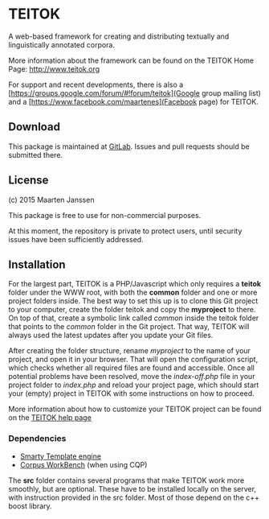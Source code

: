 # TEITOK

A web-based framework for creating and distributing textually and linguistically annotated corpora.

More information about the framework can be found on the TEITOK Home Page: http://www.teitok.org

For support and recent developments, there is also a [https://groups.google.com/forum/#!forum/teitok](Google group mailing list) and a [https://www.facebook.com/maartenes](Facebook page) for TEITOK.

## Download

This package is maintained at
[GitLab](https://gitlab.com/maartenes/TEITOK). Issues and pull requests
should be submitted there.

## License

(c) 2015 Maarten Janssen

This package is free to use for non-commercial purposes.

At this moment, the repository is private to protect users, until security issues have been sufficiently addressed.

## Installation

For the largest part, TEITOK is a PHP/Javascript which only requires a **teitok** folder under the WWW root, with both the **common** folder and one or more project folders inside. The best way to set this up is to clone this Git project to your computer, create the folder teitok and copy the **myproject** to there. On top of that, create a symbolic link called *common* inside the teitok folder that points to the *common* folder in the Git project. That way, TEITOK will always used the latest updates after you update your Git files.

After creating the folder structure, rename *myproject* to the name of your project, and open it in your browser. That will open the configuration script, which checks whether all required files are found and accessible. Once all potential problems have been resolved, move the *index-off.php* file in your project folder to *index.php* and reload your project page, which should start your (empty) project in TEITOK with some instructions on how to proceed. 

More information about how to customize your TEITOK project can be found on the [TEITOK help page](www.teitok.org/index.php?action=help)

### Dependencies
- [Smarty Template engine](http://www.smarty.net/)
- [Corpus WorkBench](http://cwb.sourceforge.net/) (when using CQP)

The **src** folder contains several programs that make TEITOK work more smoothly, but are optional. These have to be installed locally on the server, with instruction provided in the src folder. Most of those depend on the c++ boost library.
